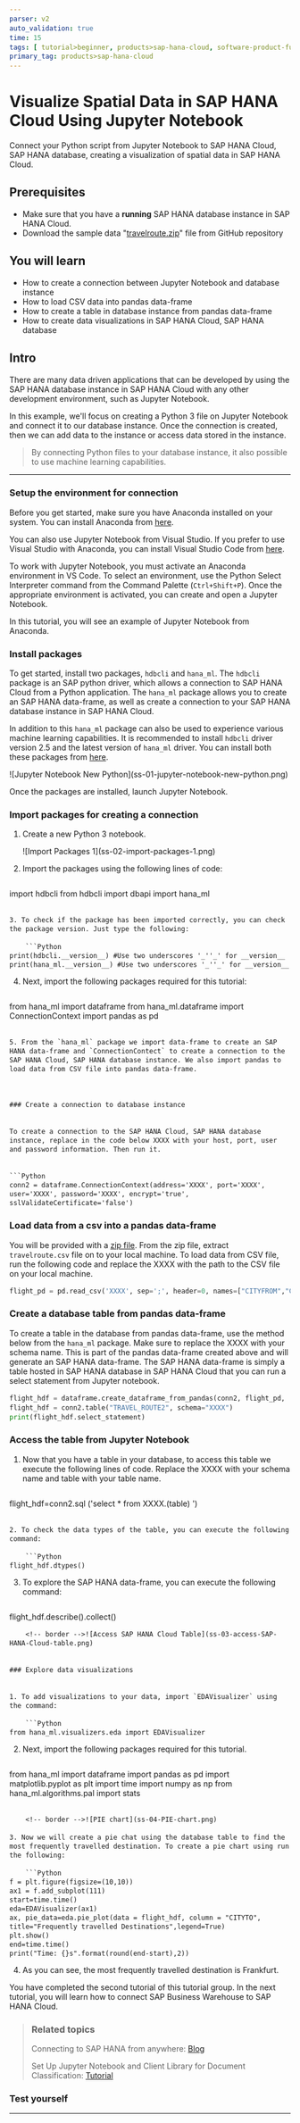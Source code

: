 ```yaml
---
parser: v2
auto_validation: true
time: 15
tags: [ tutorial>beginner, products>sap-hana-cloud, software-product-function>sap-hana-cloud\,-sap-hana-database, software-product-function>sap-hana-spatial, software-product-function>sap-hana-multi-model-processing, software-product-function>sap-hana-graph]
primary_tag: products>sap-hana-cloud
---
```


# Visualize Spatial Data in SAP HANA Cloud Using Jupyter Notebook
<!-- description --> Connect your Python script from Jupyter Notebook to SAP HANA Cloud, SAP HANA database, creating a visualization of spatial data in SAP HANA Cloud.

## Prerequisites
- Make sure that you have a **running** SAP HANA database instance in SAP HANA Cloud.
- Download the sample data "[travelroute.zip](https://github.com/SAP-samples/hana-cloud-learning/raw/main/Tutorial%20Connection%20Guide/Visualize%20Spatial%20Data%20in%20SAP%20HANA%20Cloud%20using%20Jupyter%20Notebook/travelroute.zip)" file from GitHub repository


## You will learn
- How to create a connection between Jupyter Notebook and database instance
- How to load CSV data into pandas data-frame
- How to create a table in database instance from pandas data-frame
- How to create data visualizations in SAP HANA Cloud, SAP HANA database


## Intro
There are many data driven applications that can be developed by using the SAP HANA database instance in SAP HANA Cloud with any other development environment, such as Jupyter Notebook.

In this example, we'll focus on creating a Python 3 file on Jupyter Notebook and connect it to our database instance. Once the connection is created, then we can add data to the instance or access data stored in the instance.

> By connecting Python files to your database instance, it also possible to use machine learning capabilities.


---

### Setup the environment for connection


Before you get started, make sure you have Anaconda installed on your system. You can install Anaconda from [here](https://docs.anaconda.com/anaconda/install/).

You can also use Jupyter Notebook from Visual Studio. If you prefer to use Visual Studio with Anaconda, you can install Visual Studio Code from [here](https://code.visualstudio.com/docs/setup/setup-overview).

To work with Jupyter Notebook, you must activate an Anaconda environment in VS Code. To select an environment, use the Python Select Interpreter command from the Command Palette (`Ctrl+Shift+P`). Once the appropriate environment is activated, you can create and open a Jupyter Notebook.

In this tutorial, you will see an example of Jupyter Notebook from Anaconda.



### Install packages 


To get started, install two packages, `hdbcli` and `hana_ml`. The `hdbcli` package is an SAP python driver, which allows a connection to SAP HANA Cloud from a Python application. The `hana_ml` package allows you to create an SAP HANA data-frame, as well as create a connection to your SAP HANA database instance in SAP HANA Cloud.

In addition to this `hana_ml` package can also be used to experience various machine learning capabilities. It is recommended to install `hdbcli` driver version 2.5 and the latest version of `hana_ml` driver. You can install both these packages from [here](https://pypi.org/).

<!-- border -->![Jupyter Notebook New Python](ss-01-jupyter-notebook-new-python.png)

Once the packages are installed, launch Jupyter Notebook.





### Import packages for creating a connection


1. Create a new Python 3 notebook.

    <!-- border -->![Import Packages 1](ss-02-import-packages-1.png)

2. Import the packages using the following lines of code:

    ```Python
import hdbcli
from hdbcli import dbapi
import hana_ml
```

3. To check if the package has been imported correctly, you can check the package version. Just type the following:

    ```Python
print(hdbcli.__version__) #Use two underscores '_''_' for __version__
print(hana_ml.__version__) #Use two underscores '_''_' for __version__
```

4. Next, import the following packages required for this tutorial:

    ```Python
from hana_ml import dataframe
from hana_ml.dataframe import ConnectionContext
import pandas as pd
```

5. From the `hana_ml` package we import data-frame to create an SAP HANA data-frame and `ConnectionContect` to create a connection to the SAP HANA Cloud, SAP HANA database instance. We also import pandas to load data from CSV file into pandas data-frame.



### Create a connection to database instance


To create a connection to the SAP HANA Cloud, SAP HANA database instance, replace in the code below XXXX with your host, port, user and password information. Then run it.


```Python
conn2 = dataframe.ConnectionContext(address='XXXX', port='XXXX', user='XXXX', password='XXXX', encrypt='true', sslValidateCertificate='false')
```



### Load data from a csv into a pandas data-frame


You will be provided with a [zip file](https://github.com/SAP-samples/hana-cloud-learning/raw/main/Tutorial%20Connection%20Guide/Visualize%20Spatial%20Data%20in%20SAP%20HANA%20Cloud%20using%20Jupyter%20Notebook/travelroute.zip). From the zip file, extract `travelroute.csv` file on to your local machine. To load data from CSV file, run the following code and replace the XXXX with the path to the CSV file on your local machine.

```Python
flight_pd = pd.read_csv('XXXX', sep=';', header=0, names=["CITYFROM","CITYTO", "NUMBOOKINGS"])
```



### Create a database table from pandas data-frame


To create a table in the database from pandas data-frame, use the method below from the `hana_ml` package. Make sure to replace the XXXX with your schema name. This is part of the pandas data-frame created above and will generate an SAP HANA data-frame. The SAP HANA data-frame is simply a table hosted in SAP HANA database in SAP HANA Cloud that you can run a select statement from Jupyter notebook.

```Python
flight_hdf = dataframe.create_dataframe_from_pandas(conn2, flight_pd, 'TRAVEL_ROUTE2', 'XXXX', force=True, replace=True)
flight_hdf = conn2.table("TRAVEL_ROUTE2", schema="XXXX")
print(flight_hdf.select_statement)
```


### Access the table from Jupyter Notebook



1. Now that you have a table in your database, to access this table we execute the following lines of code. Replace the XXXX with your schema name and table with your table name.

    ```Python
flight_hdf=conn2.sql ('select * from XXXX.(table) ')
```

2. To check the data types of the table, you can execute the following command:

    ```Python
flight_hdf.dtypes()
```

3. To explore the SAP HANA data-frame, you can execute the following command:

    ```Python
flight_hdf.describe().collect()
```
    <!-- border -->![Access SAP HANA Cloud Table](ss-03-access-SAP-HANA-Cloud-table.png)


### Explore data visualizations


1. To add visualizations to your data, import `EDAVisualizer` using the command:

    ```Python
from hana_ml.visualizers.eda import EDAVisualizer
```

2. Next, import the following packages required for this tutorial.

    ```Python
from hana_ml import dataframe
import pandas as pd
import matplotlib.pyplot as plt
import time
import numpy as np
from hana_ml.algorithms.pal import stats
```

    <!-- border -->![PIE chart](ss-04-PIE-chart.png)

3. Now we will create a pie chat using the database table to find the most frequently travelled destination. To create a pie chart using run the following:

    ```Python
f = plt.figure(figsize=(10,10))
ax1 = f.add_subplot(111)
start=time.time()
eda=EDAVisualizer(ax1)
ax, pie_data=eda.pie_plot(data = flight_hdf, column = "CITYTO", title="Frequently travelled Destinations",legend=True)
plt.show()
end=time.time()
print("Time: {}s".format(round(end-start),2))
```

4. As you can see, the most frequently travelled destination is Frankfurt.



You have completed the second tutorial of this tutorial group. In the next tutorial, you will learn how to connect SAP Business Warehouse to SAP HANA Cloud.

> ### Related topics
>
> Connecting to SAP HANA from anywhere: [Blog](https://blogs.sap.com/2018/11/06/connecting-to-sap-hana-service-from-anywhere/)
>
> Set Up Jupyter Notebook and Client Library for Document Classification: [Tutorial](cp-aibus-dc-setup)






### Test yourself






---
